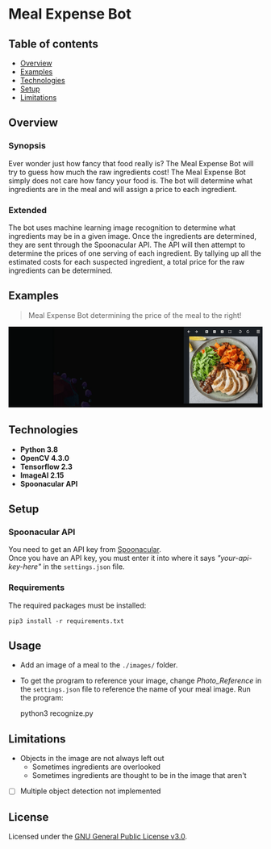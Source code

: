 # Meal Expense Bot

## Table of contents
* [Overview](#overview)
* [Examples](#examples)
* [Technologies](#technologies)
* [Setup](#setup)
* [Limitations](#limitations)

## Overview
### Synopsis
Ever wonder just how fancy that food really is? The Meal Expense Bot will try to guess how much the raw ingredients cost! The Meal Expense Bot simply does not care how fancy your food is. The bot will determine what ingredients are in the meal and will assign a price to each ingredient.

### Extended
The bot uses machine learning image recognition to determine what ingredients may be in a given image. Once the ingredients are determined, they are sent through the Spoonacular API. The API will then attempt to determine the prices of one serving of each ingredient. By tallying up all the estimated costs for each suspected ingredient, a total price for the raw ingredients can be determined.

## Examples

> Meal Expense Bot determining the price of the meal to the right!

[![Screen Recording](./.pictures/demo.gif)](https://github.com/Alex0Blackwell/meal-expense-bot)

## Technologies
- **Python 3.8**
- **OpenCV 4.3.0**
- **Tensorflow 2.3**
- **ImageAI 2.15**
- **Spoonacular API**

## Setup

### Spoonacular API

You need to get an API key from [Spoonacular](https://spoonacular.com/food-api).  
Once you have an API key, you must enter it into where it says *"your-api-key-here"* in the `settings.json` file.  

### Requirements

The required packages must be installed:

    pip3 install -r requirements.txt


## Usage

- Add an image of a meal to the `./images/` folder.  
- To get the program to reference your image, change *Photo_Reference* in the `settings.json` file to reference the name of your meal image.
Run the program:  

    python3 recognize.py

## Limitations
- Objects in the image are not always left out
  - Sometimes ingredients are overlooked
  - Sometimes ingredients are thought to be in the image that aren't
- [ ] Multiple object detection not implemented

## License
Licensed under the [GNU General Public License v3.0](LICENSE).
